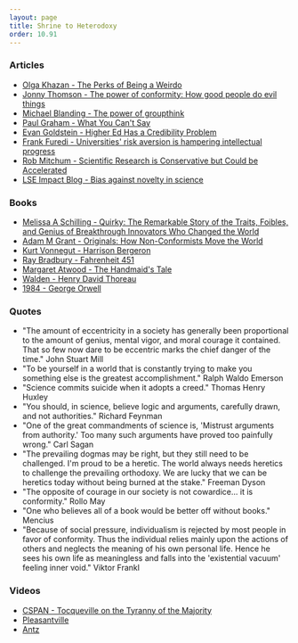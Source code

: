```yaml
---
layout: page
title: Shrine to Heterodoxy
order: 10.91
---
```



### Articles
* [Olga Khazan - The Perks of Being a Weirdo](https://www.theatlantic.com/magazine/archive/2020/04/the-perks-of-being-a-weirdo/606778/)
* [Jonny Thomson - The power of conformity: How good people do evil things](https://bigthink.com/neuropsych/conformity-2/)
* [Michael Blanding - The power of groupthink](https://newsroom.haas.berkeley.edu/research/the-power-of-groupthink-study-shows-how-easy-it-is-to-influence-social-networks/)
* [Paul Graham - What You Can't Say](http://www.paulgraham.com/say.html)
* [Evan Goldstein - Higher Ed Has a Credibility Problem](https://www.chronicle.com/article/higher-ed-has-a-credibility-problem)
* [Frank Furedi - Universities' risk aversion is hampering intellectual progress](https://www.timeshighereducation.com/opinion/universities-risk-aversion-hampering-intellectual-progress)
* [Rob Mitchum - Scientific Research is Conservative but Could be Accelerated](https://voices.uchicago.edu/compinst/press-releases/scientific-research-conservative-could-be-accelerated/)
* [LSE Impact Blog - Bias against novelty in science](https://blogs.lse.ac.uk/impactofsocialsciences/2016/08/23/bias-against-novelty-in-science-a-cautionary-tale-for-users-of-bibliometric-indicators/)


### Books
* [Melissa A Schilling - Quirky: The Remarkable Story of the Traits, Foibles, and Genius of Breakthrough Innovators Who Changed the World](https://www.goodreads.com/book/show/39651571-quirky)
* [Adam M Grant - Originals: How Non-Conformists Move the World](https://www.goodreads.com/book/show/25614523-originals)
* [Kurt Vonnegut - Harrison Bergeron](https://www.goodreads.com/en/book/show/10176119-harrison-bergeron)
* [Ray Bradbury - Fahrenheit 451](https://www.goodreads.com/book/show/13079982-fahrenheit-451)
* [Margaret Atwood - The Handmaid's Tale](https://www.goodreads.com/book/show/38447.The_Handmaid_s_Tale)
* [Walden - Henry David Thoreau](https://www.goodreads.com/book/show/16902.Walden)
* [1984 - George Orwell](https://www.goodreads.com/book/show/40961427-1984)


### Quotes
* "The amount of eccentricity in a society has generally been proportional to the amount of genius, mental vigor, and moral courage it contained. That so few now dare to be eccentric marks the chief danger of the time." John Stuart Mill
* "To be yourself in a world that is constantly trying to make you something else is the greatest accomplishment." Ralph Waldo Emerson
* "Science commits suicide when it adopts a creed." Thomas Henry Huxley
* "You should, in science, believe logic and arguments, carefully drawn, and not authorities." Richard Feynman
* "One of the great commandments of science is, 'Mistrust arguments from authority.' Too many such arguments have proved too painfully wrong." Carl Sagan
* "The prevailing dogmas may be right, but they still need to be challenged. I'm proud to be a heretic. The world always needs heretics to challenge the prevailing orthodoxy. We are lucky that we can be heretics today without being burned at the stake." Freeman Dyson
* "The opposite of courage in our society is not cowardice... it is conformity."  Rollo May
* "One who believes all of a book would be better off without books." Mencius
* "Because of social pressure, individualism is rejected by most people in favor of conformity. Thus the individual relies mainly upon the actions of others and neglects the meaning of his own personal life. Hence he sees his own life as meaningless and falls into the 'existential vacuum' feeling inner void." Viktor Frankl


### Videos
* [CSPAN - Tocqueville on the Tyranny of the Majority](https://www.c-span.org/video/?97626-1/tocqueville-tyranny-majority)
* [Pleasantville](https://youtu.be/dSDm62Hmbf4)
* [Antz](https://youtu.be/iX_qRwVXWYQ)
